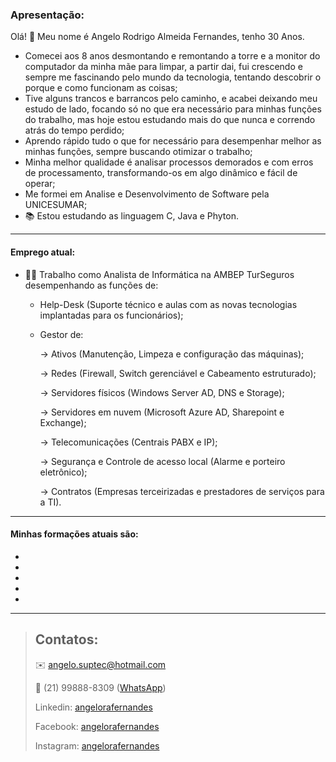 ### Apresentação:
Olá! 👋 Meu nome é Angelo Rodrigo Almeida Fernandes, tenho 30 Anos.
- Comecei aos 8 anos desmontando e remontando a torre e a monitor do computador da minha mãe para limpar, a partir dai, fui crescendo e sempre me fascinando pelo mundo da tecnologia, tentando descobrir o porque e como funcionam as coisas;
- Tive alguns trancos e barrancos pelo caminho, e acabei deixando meu estudo de lado, focando só no que era necessário para minhas funções do trabalho, mas hoje estou estudando mais do que nunca e correndo atrás do tempo perdido;
- Aprendo rápido tudo o que for necessário para desempenhar melhor as minhas funções, sempre buscando otimizar o trabalho;
- Minha melhor qualidade é analisar processos demorados e com erros de processamento, transformando-os em algo dinâmico e fácil de operar;
- Me formei em Analise e Desenvolvimento de Software pela UNICESUMAR;
- 📚 Estou estudando as linguagem C, Java e Phyton.

***

#### Emprego atual:
* 👨‍💻 Trabalho como Analista de Informática na AMBEP TurSeguros desempenhando as funções de:
    - Help-Desk (Suporte técnico e aulas com as novas tecnologias implantadas para os funcionários);
    - Gestor de:
        
        -> Ativos (Manutenção, Limpeza e configuração das máquinas);
        
        -> Redes (Firewall, Switch gerenciável e Cabeamento estruturado);
        
        -> Servidores físicos (Windows Server AD, DNS e Storage);
        
        -> Servidores em nuvem (Microsoft Azure AD, Sharepoint e Exchange);
        
        -> Telecomunicações (Centrais PABX e IP);
        
        -> Segurança e Controle de acesso local (Alarme e porteiro eletrônico);
        
        -> Contratos (Empresas terceirizadas e prestadores de serviços para a TI).

***

#### Minhas formações atuais são:
-
-
-
-
-

***

> ## Contatos:
>
> ✉️ angelo.suptec@hotmail.com
>
> 📱 (21) 99888-8309 ([WhatsApp][zap])
>
>  Linkedin: [angelorafernandes][linkedin]
>
>  Facebook: [angelorafernandes][face]
>
>  Instagram: [angelorafernandes][insta]

[zap]: <https://wa.me/+5521998888309>
[linkedin]: <https://www.linkedin.com/in/angelorafernandes>
[face]: <https://www.facebook.com/angelorafernandes>
[insta]: <https://www.instagram.com/angelorafernandes>
